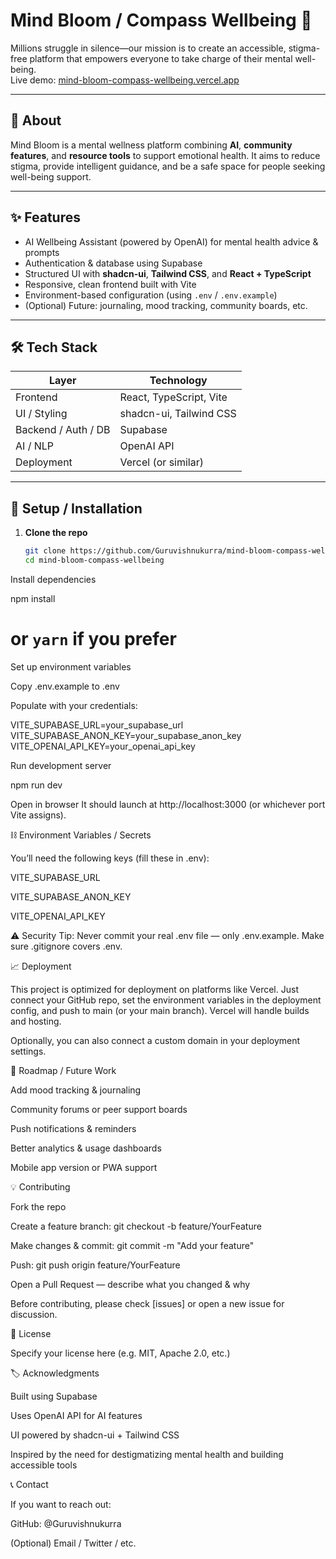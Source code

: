 # Mind Bloom / Compass Wellbeing 🌱

Millions struggle in silence—our mission is to create an accessible, stigma-free platform that empowers everyone to take charge of their mental well-being.  
Live demo: [mind-bloom-compass-wellbeing.vercel.app](https://mind-bloom-compass-wellbeing.vercel.app)  

---

## 🧠 About

Mind Bloom is a mental wellness platform combining **AI**, **community features**, and **resource tools** to support emotional health. It aims to reduce stigma, provide intelligent guidance, and be a safe space for people seeking well-being support.

---

## ✨ Features

- AI Wellbeing Assistant (powered by OpenAI) for mental health advice & prompts  
- Authentication & database using Supabase  
- Structured UI with **shadcn-ui**, **Tailwind CSS**, and **React + TypeScript**  
- Responsive, clean frontend built with Vite  
- Environment-based configuration (using `.env` / `.env.example`)  
- (Optional) Future: journaling, mood tracking, community boards, etc.

---

## 🛠 Tech Stack

| Layer | Technology |
|---|---|
| Frontend | React, TypeScript, Vite |
| UI / Styling | shadcn-ui, Tailwind CSS |
| Backend / Auth / DB | Supabase |
| AI / NLP | OpenAI API |
| Deployment | Vercel (or similar) |

---

## 🚀 Setup / Installation

1. **Clone the repo**  
   ```bash
   git clone https://github.com/Guruvishnukurra/mind-bloom-compass-wellbeing.git
   cd mind-bloom-compass-wellbeing
Install dependencies

npm install
# or `yarn` if you prefer


Set up environment variables

Copy .env.example to .env

Populate with your credentials:

VITE_SUPABASE_URL=your_supabase_url
VITE_SUPABASE_ANON_KEY=your_supabase_anon_key
VITE_OPENAI_API_KEY=your_openai_api_key


Run development server

npm run dev


Open in browser
It should launch at http://localhost:3000 (or whichever port Vite assigns).

⛓ Environment Variables / Secrets

You’ll need the following keys (fill these in .env):

VITE_SUPABASE_URL

VITE_SUPABASE_ANON_KEY

VITE_OPENAI_API_KEY

⚠️ Security Tip: Never commit your real .env file — only .env.example. Make sure .gitignore covers .env.

📈 Deployment

This project is optimized for deployment on platforms like Vercel.
Just connect your GitHub repo, set the environment variables in the deployment config, and push to main (or your main branch). Vercel will handle builds and hosting.

Optionally, you can also connect a custom domain in your deployment settings.

🚧 Roadmap / Future Work

Add mood tracking & journaling

Community forums or peer support boards

Push notifications & reminders

Better analytics & usage dashboards

Mobile app version or PWA support

💡 Contributing

Fork the repo

Create a feature branch: git checkout -b feature/YourFeature

Make changes & commit: git commit -m "Add your feature"

Push: git push origin feature/YourFeature

Open a Pull Request — describe what you changed & why

Before contributing, please check [issues] or open a new issue for discussion.

📄 License

Specify your license here (e.g. MIT, Apache 2.0, etc.)

🏷️ Acknowledgments

Built using Supabase

Uses OpenAI API for AI features

UI powered by shadcn-ui + Tailwind CSS

Inspired by the need for destigmatizing mental health and building accessible tools

📞 Contact

If you want to reach out:

GitHub: @Guruvishnukurra

(Optional) Email / Twitter / etc.


